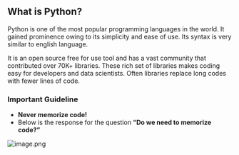 ## What is Python?
<!-- is it not possible to download the certificate anymore? -->

Python is one of the most popular programming languages in the world. It gained prominence owing to its simplicity and ease of use. Its syntax is very similar to english language.

It is an open source free for use tool and has a vast community that contributed over 70K+ libraries. These rich set of libraries makes coding easy for developers and data scientists. Often libraries replace long codes with fewer lines of code.

### Important Guideline

* **Never memorize code!**
* Below is the response for the question **“Do we need to memorize code?”**

![image.png](https://dphi-live.s3.amazonaws.com/media_uploads/image_79bfc2051a91460392c8fdae0cf850e9.png)
